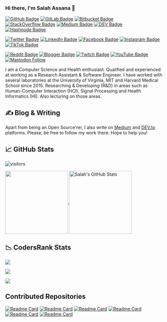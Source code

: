 ### Hi there, I'm Salah Assana 👋

[![GitHub Badge](https://img.shields.io/badge/GitHub-100000?style=for-the-badge&logo=github&logoColor=white)](https://github.com/SalahAssana)
[![GitLab Badge](https://img.shields.io/badge/GitLab-330F63?style=for-the-badge&logo=gitlab&logoColor=white)](https://gitlab.com/SalahAssana)
[![Bitbucket Badge](https://img.shields.io/badge/Bitbucket-330F63?style=for-the-badge&logo=bitbucket&logoColor=white)](https://bitbucket.org/FCalisto/)
[![StackOverflow Badge](https://img.shields.io/badge/Stack_Overflow-FE7A16?style=for-the-badge&logo=stack-overflow&logoColor=white)](https://stackoverflow.com/users/2371987/francisco-maria-calisto)
[![Medium Badge](https://img.shields.io/badge/Medium-12100E?style=for-the-badge&logo=medium&logoColor=white)](https://medium.com/@SalahAssana)
[![DEV Badge](https://img.shields.io/badge/dev.to-0A0A0A?style=for-the-badge&logo=dev.to&logoColor=white)](https://dev.to/SalahAssana)
[![Hashnode Badge](https://img.shields.io/badge/Hashnode-2962FF?style=for-the-badge&logo=hashnode&logoColor=white)](
https://hashnode.com/@SalahAssana)

[![Twitter Badge](https://img.shields.io/badge/Twitter-1DA1F2?style=for-the-badge&logo=twitter&logoColor=white)](https://twitter.com/SalahAssana)
[![LinkedIn Badge](https://img.shields.io/badge/LinkedIn-0077B5?style=for-the-badge&logo=linkedin&logoColor=white)](https://www.linkedin.com/in/SalahAssana/)
[![Facebook Badge](https://img.shields.io/badge/Facebook-1877F2?style=for-the-badge&logo=facebook&logoColor=white)](https://www.facebook.com/SalahAssana/)
[![Instagram Badge](https://img.shields.io/badge/Instagram-E4405F?style=for-the-badge&logo=instagram&logoColor=white)](https://www.instagram.com/SalahAssana/)
[![TikTok Badge](https://img.shields.io/badge/TikTok-000000?style=for-the-badge&logo=tiktok&logoColor=white)](https://www.tiktok.com/@SalahAssana)

[![Reddit Badge](https://img.shields.io/badge/Reddit-FF4500?style=for-the-badge&logo=reddit&logoColor=white)](https://www.reddit.com/user/SalahAssana)
[![Blogger Badge](https://img.shields.io/badge/Blogger-FF5722?style=for-the-badge&logo=blogger&logoColor=white)](https://SalahAssana.blogspot.com/)
[![Twitch Badge](https://img.shields.io/badge/Twitch-9146FF?style=for-the-badge&logo=twitch&logoColor=white)](https://www.twitch.tv/SalahAssana)
[![YouTube Badge](https://img.shields.io/badge/YouTube-FF0000?style=for-the-badge&logo=youtube&logoColor=white)](https://www.youtube.com/channel/UCNtLUA729o8o5XGiC7iTFxQ)
[![Mastodon Follow](https://img.shields.io/mastodon/follow/888781?style=for-the-badge)](https://mastodon.social/@SalahAssana)

I am a Computer Science and Health enthusiast. Qualified and experienced at working as a Research Assistant & Software Engineer. I have worked with several laboratories at the University of Virginia, MIT and Harvard Medical School since 2015. Researching & Developing (R&D) in areas such as Human-Computer Interaction (HCI), Signal Processing and Health Informatics (HI). Also lecturing on those areas.

## &#x270d; Blog & Writing

Apart from being an Open Source'rer, I also write on [Medium](https://medium.com/@SalahAssana) and [DEV.to](https://dev.to/SalahAssana) platforms. Please, be free to follow my work there. Hope to help you!

## &#x1f4c8; GitHub Stats

![visitors](https://visitor-badge.glitch.me/badge?style=flat-square&page_id=SalahAssana)

<a href="https://github.com/SalahAssana/SalahAssana">
  <img height="200px" align="center" src="https://github-readme-stats.vercel.app/api/top-langs/?username=SalahAssana&layout=compact&langs_count=10&title_color=ffffff&text_color=c9cacc&icon_color=2bbc8a&bg_color=1d1f21" />
</a>
<a href="https://github.com/SalahAssana/SalahAssana">
  <img height="200px" align="center" src="https://github-readme-stats.vercel.app/api?username=SalahAssana&show_icons=true&line_height=27&count_private=true&title_color=ffffff&text_color=c9cacc&icon_color=2bbc8a&bg_color=1d1f21" alt="Salah's GitHub Stats" />
</a>

## &#x1f4c9; CodersRank Stats

<img
  src="https://cr-skills-chart-widget.azurewebsites.net/api/api?username=SalahAssana&skills=Apex,C,C++,CSS,HTML,JSON,Java,JavaScript,Less,MATLAB,Makefile,PHP,Python,SCSS,Shell&show-other-skills=true"
/>

<img
  src="https://cr-ss-service.azurewebsites.net/api/ScreenShot?widget=activity&username=SalahAssana&labels=true"
/>

<img
  src="https://cr-ss-service.azurewebsites.net/api/ScreenShot?widget=summary&username=SalahAssana&badges=3&show-avatar=false&style=--header-bg-color:%23000;--border-radius:10px"
/>

## Contributed Repositories

[![Readme Card](https://github-readme-stats.vercel.app/api/pin/?username=mida-project&repo=prototype-multi-modality-assistant)](https://github.com/mida-project/prototype-multi-modality-assistant)
[![Readme Card](https://github-readme-stats.vercel.app/api/pin/?username=mida-project&repo=prototype-heatmap)](https://github.com/mida-project/prototype-heatmap)
[![Readme Card](https://github-readme-stats.vercel.app/api/pin/?username=MIMBCD-UI&repo=prototype-multi-modality)](https://github.com/MIMBCD-UI/prototype-multi-modality)
[![Readme Card](https://github-readme-stats.vercel.app/api/pin/?username=MIMBCD-UI&repo=dataset-uta7-dicom)](https://github.com/MIMBCD-UI/dataset-uta7-dicom)
[![Readme Card](https://github-readme-stats.vercel.app/api/pin/?username=MIMBCD-UI&repo=dataset-uta4-classifications)](https://github.com/MIMBCD-UI/dataset-uta4-classifications)
[![Readme Card](https://github-readme-stats.vercel.app/api/pin/?username=MIMBCD-UI&repo=dataset-uta7-annotations)](https://github.com/MIMBCD-UI/dataset-uta7-annotations)

